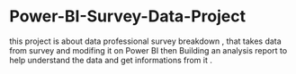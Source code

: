 # Power-BI-Survey-Data-Project

this project is about data professional survey breakdown , that takes data from survey and modifing it on Power BI 
then Building an analysis report to help understand the data and get informations from it .
